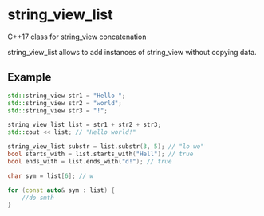# string_view_list
C++17 class for string_view concatenation

string_view_list allows to add instances of string_view without copying data.

## Example
```cpp
std::string_view str1 = "Hello ";
std::string_view str2 = "world";
std::string_view str3 = "!";

string_view_list list = str1 + str2 + str3; 
std::cout << list; // "Hello world!"

string_view_list substr = list.substr(3, 5); // "lo wo"
bool starts_with = list.starts_with("Hell"); // true
bool ends_with = list.ends_with("d!"); // true

char sym = list[6]; // w

for (const auto& sym : list) {
	//do smth
}

```